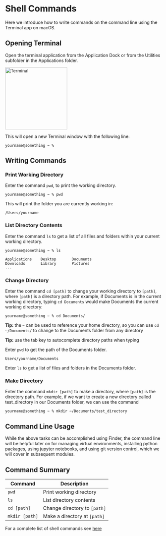 # Shell Commands

Here we introduce how to write commands on the command line using the Terminal app on macOS.

## Opening Terminal

Open the terminal application from the Application Dock or from the Utilities subfolder in the Applications folder.

<img src=https://upload.wikimedia.org/wikipedia/commons/b/b3/Terminalicon2.png alt="Terminal" width="200"/>

This will open a new Terminal window with the following line:   

```shell
yourname@something ~ %
```

## Writing Commands

### Print Working Directory

Enter the command `pwd`, to print the working directory. 

```shell
yourname@something ~ % pwd
```

This will print the folder you are currently working in:

```shell
/Users/yourname
```

### List Directory Contents

Enter the command `ls` to get a list of all files and folders within your current working directory.

```shell
yourname@something ~ % ls
```


```shell
Applications    Desktop       Documents
Downloads       Library       Pictures
...
```

### Change Directory

Enter the command `cd [path]` to change your working directory to `[path]`, where `[path]` is a directory path.
For example, if Documents is in the current working directory, 
typing `cd Documents` would make Documents the current working directory:

```shell
yourname@something ~ % cd Documents/
```

**Tip:** the `~` can be used to reference your home directory, so you can use `cd ~/Documents/` to change to the Documents 
folder from any directory

**Tip:** use the tab key to autocomplete directory paths when typing

Enter `pwd` to get the path of the Documents folder.

```shell
Users/yourname/Documents
```

Enter `ls` to get a list of files and folders in the Documents folder.

### Make Directory

Enter the command `mkdir [path]` to make a directory, where `[path]` is the directory path.
For example, if we want to create a new directory called test_directory in our Documents folder,
we can use the command

```shell
yourname@something ~ % mkdir ~/Documents/test_directory
```

## Command Line Usage

While the above tasks can be accomplished using Finder, the command line will
be helpful later on for managing virtual environments, installing python packages, using jupyter notebooks, 
and using git version control, which we will cover in subsequent modules.

## Command Summary

Command | Description 
--- | ---
`pwd` | Print working directory
`ls` | List directory contents
`cd [path]` | Change directory to `[path]`
`mkdir [path]` | Make a directory at `[path]`

For a complete list of shell commands see 
[here](https://github.com/LeCoupa/awesome-cheatsheets/blob/master/languages/bash.sh)


